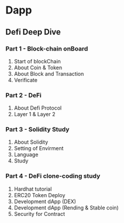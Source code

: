 # Dapp

## Defi Deep Dive


### Part 1 - Block-chain onBoard

1. Start of blockChain
2. About Coin & Token
3. About Block and Transaction
4. Verificate 


### Part 2 - DeFi

1. About Defi Protocol
2. Layer 1 & Layer 2 

### Part 3 - Solidity Study

1. About Solidity 
2. Setting of Envirment 
3. Language
4. Study

### Part 4 - DeFi clone-coding study

1. Hardhat tutorial
2. ERC20 Token Deploy
3. Development dApp (DEX)
4. Development dApp (Rending & Stable coin)
5. Security for Contract

